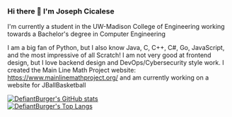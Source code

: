 ### Hi there 👋 I'm Joseph Cicalese

I'm currently a student in the UW-Madison College of Engineering working towards a Bachelor's degree in Computer Engineering

I am a big fan of Python, but I also know Java, C, C++, C#, Go, JavaScript, and the most impressive of all Scratch!
I am not very good at frontend design, but I love backend design and DevOps/Cybersecurity style work.
I created the Main Line Math Project website: https://www.mainlinemathproject.org/ and am currently working on a website for JBallBasketball

[![DefiantBurger's GitHub stats](https://github-readme-stats.vercel.app/api?username=DefiantBurger&show_icons=true&theme=darcula)](https://github.com/anuraghazra/github-readme-stats)
<br />
[![DefiantBurger's Top Langs](https://github-readme-stats.vercel.app/api/top-langs/?username=DefiantBurger&show_icons=true&theme=darcula)](https://github.com/anuraghazra/github-readme-stats)

<!--
**DefiantBurger/DefiantBurger** is a ✨ _special_ ✨ repository because its `README.md` (this file) appears on your GitHub profile.

Here are some ideas to get you started:

- 🔭 I’m currently working on ...
- 🌱 I’m currently learning ...
- 👯 I’m looking to collaborate on ...
- 🤔 I’m looking for help with ...
- 💬 Ask me about ...
- 📫 How to reach me: ...
- 😄 Pronouns: ...
- ⚡ Fun fact: ...
-->
